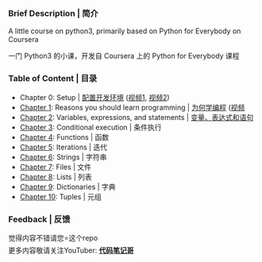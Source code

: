### Brief Description | 简介
A little course on python3, primarily based on Python for Everybody on Coursera  

一门 Python3 的小课，开发自 Coursera 上的 Python for Everybody 课程

### Table of Content | 目录
* Chapter 0: Setup | [配置开发环境](https://mp.weixin.qq.com/s/7ZHzkRseMwVl1XfiiGSSxg) ([视频1](https://youtu.be/71MyrQI05xY), [视频2](https://youtu.be/xzy1GiizAbY))
* [Chapter 1](chapter_01/): Reasons you should learn programming | [为何学编程](http://starwavelin.io/2020/05/16/free-python-01-why-learning/) ([视频](https://youtu.be/_xiUFAMckpg)
* [Chapter 2](chapter_02/): Variables, expressions, and statements | [变量、表达式和语句](http://starwavelin.io/2020/05/18/free-python-02-var/)
* [Chapter 3](chapter_03/): Conditional execution | 条件执行
* [Chapter 4](chapter_04/): Functions | 函数
* [Chapter 5](chapter_05/): Iterations | 迭代
* [Chapter 6](chapter_06/): Strings | 字符串
* [Chapter 7](chapter_07/): Files | 文件
* [Chapter 8](chapter_08/): Lists | 列表
* [Chapter 9](chapter_09/): Dictionaries | 字典
* [Chapter 10](chapter_10/): Tuples | 元组

### Feedback | 反馈
觉得内容不错请您:star:这个repo  
更多内容敬请关注YouTuber: [**代码笔记哥**](https://www.youtube.com/channel/UCN6VE6MqnYGEkCO7J1SLJfA)
